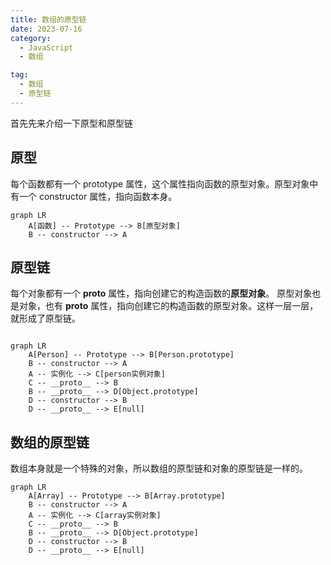 ```yaml
---
title: 数组的原型链
date: 2023-07-16
category:
  - JavaScript
  - 数组

tag:
  - 数组
  - 原型链
---
```


首先先来介绍一下原型和原型链

## 原型

每个函数都有一个 prototype 属性，这个属性指向函数的原型对象。原型对象中有一个 constructor 属性，指向函数本身。

```mermaid
graph LR
    A[函数] -- Prototype --> B[原型对象]
    B -- constructor --> A
```

## 原型链

每个对象都有一个 __proto__ 属性，指向创建它的构造函数的**原型对象**。
原型对象也是对象，也有 __proto__ 属性，指向创建它的构造函数的原型对象。这样一层一层，就形成了原型链。

```mermaid

graph LR
    A[Person] -- Prototype --> B[Person.prototype]
    B -- constructor --> A
    A -- 实例化 --> C[person实例对象]
    C -- __proto__ --> B
    B -- __proto__ --> D[Object.prototype]
    D -- constructor --> B
    D -- __proto__ --> E[null]
```

## 数组的原型链

数组本身就是一个特殊的对象，所以数组的原型链和对象的原型链是一样的。

```mermaid
graph LR
    A[Array] -- Prototype --> B[Array.prototype]
    B -- constructor --> A
    A -- 实例化 --> C[array实例对象]
    C -- __proto__ --> B
    B -- __proto__ --> D[Object.prototype]
    D -- constructor --> B
    D -- __proto__ --> E[null]
```